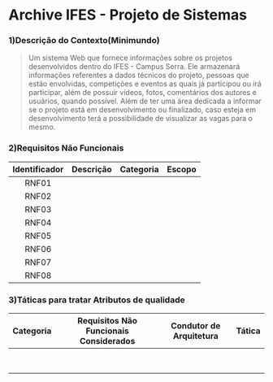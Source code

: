 # Archive IFES - Projeto de Sistemas

### 1)Descrição do Contexto(Minimundo)
> Um sistema Web que fornece informações sobre os projetos desenvolvidos dentro do IFES - Campus Serra. Ele armazenará informações referentes a dados técnicos do projeto, pessoas que estão envolvidas, competições e eventos as quais já participou ou irá participar, além de possuir vídeos, fotos, comentários dos autores e usuários,  quando possível. Além de ter uma área dedicada a informar se o projeto está em desenvolvimento ou finalizado, caso esteja em desenvolvimento terá a possibilidade de visualizar as vagas para o mesmo.

### 2)Requisitos Não Funcionais

Identificador | Descrição | Categoria | Escopo 
:---------: | ---------- | --------- | --------- |
RNF01       |            |           |           |
RNF02       |            |           |           |
RNF03       |            |           |           |
RNF04       |            |           |           |
RNF05       |            |           |           |
RNF06       |            |           |           |
RNF07       |            |           |           |
RNF08       |            |           |           |


### 3)Táticas para tratar Atributos de qualidade


Categoria | Requisitos Não Funcionais Considerados| Condutor de Arquitetura | Tática 
:---------: | ---------- | --------- | --------- |
            |            |           |           |
            |            |           |           |
            |            |           |           |
            |            |           |           |
            |            |           |           |
            |            |           |           |
            |            |           |           |
            |            |           |           |

